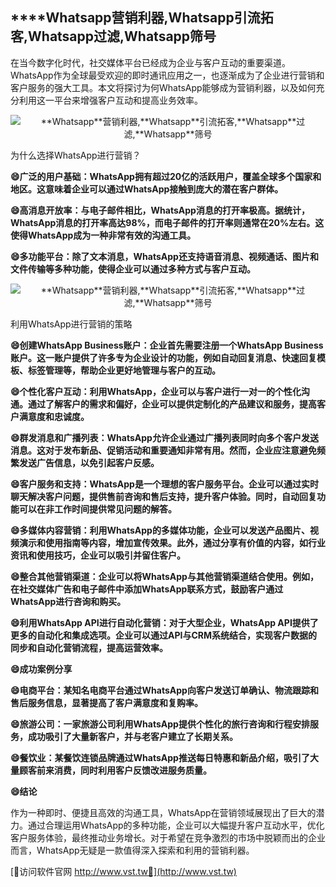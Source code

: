 ## ****Whatsapp**营销利器,**Whatsapp**引流拓客,**Whatsapp**过滤,**Whatsapp**筛号**

在当今数字化时代，社交媒体平台已经成为企业与客户互动的重要渠道。WhatsApp作为全球最受欢迎的即时通讯应用之一，也逐渐成为了企业进行营销和客户服务的强大工具。本文将探讨为何WhatsApp能够成为营销利器，以及如何充分利用这一平台来增强客户互动和提高业务效率。

 <center><img src="https://vst.tw/MP4/tuiguang/png/0.png" alt="**Whatsapp**营销利器,**Whatsapp**引流拓客,**Whatsapp**过滤,**Whatsapp**筛号"></center>

为什么选择WhatsApp进行营销？

**😄广泛的用户基础：WhatsApp拥有超过20亿的活跃用户，覆盖全球多个国家和地区。这意味着企业可以通过WhatsApp接触到庞大的潜在客户群体。**

**😄高消息开放率：与电子邮件相比，WhatsApp消息的打开率极高。据统计，WhatsApp消息的打开率高达98%，而电子邮件的打开率则通常在20%左右。这使得WhatsApp成为一种非常有效的沟通工具。**

**😄多功能平台：除了文本消息，WhatsApp还支持语音消息、视频通话、图片和文件传输等多种功能，使得企业可以通过多种方式与客户互动。**

 <center><img src="https://vst.tw/MP4/tuiguang/png/6.png" alt="**Whatsapp**营销利器,**Whatsapp**引流拓客,**Whatsapp**过滤,**Whatsapp**筛号"></center>

利用WhatsApp进行营销的策略

**😄创建WhatsApp Business账户：企业首先需要注册一个WhatsApp Business账户。这一账户提供了许多专为企业设计的功能，例如自动回复消息、快速回复模板、标签管理等，帮助企业更好地管理与客户的互动。**

**😄个性化客户互动：利用WhatsApp，企业可以与客户进行一对一的个性化沟通。通过了解客户的需求和偏好，企业可以提供定制化的产品建议和服务，提高客户满意度和忠诚度。**

**😄群发消息和广播列表：WhatsApp允许企业通过广播列表同时向多个客户发送消息。这对于发布新品、促销活动和重要通知非常有用。然而，企业应注意避免频繁发送广告信息，以免引起客户反感。**

**😄客户服务和支持：WhatsApp是一个理想的客户服务平台。企业可以通过实时聊天解决客户问题，提供售前咨询和售后支持，提升客户体验。同时，自动回复功能可以在非工作时间提供常见问题的解答。**

**😄多媒体内容营销：利用WhatsApp的多媒体功能，企业可以发送产品图片、视频演示和使用指南等内容，增加宣传效果。此外，通过分享有价值的内容，如行业资讯和使用技巧，企业可以吸引并留住客户。**

**😄整合其他营销渠道：企业可以将WhatsApp与其他营销渠道结合使用。例如，在社交媒体广告和电子邮件中添加WhatsApp联系方式，鼓励客户通过WhatsApp进行咨询和购买。**

**😄利用WhatsApp API进行自动化营销：对于大型企业，WhatsApp API提供了更多的自动化和集成选项。企业可以通过API与CRM系统结合，实现客户数据的同步和自动化营销流程，提高运营效率。**

**😄成功案例分享**

**😄电商平台：某知名电商平台通过WhatsApp向客户发送订单确认、物流跟踪和售后服务信息，显著提高了客户满意度和复购率。**

**😄旅游公司：一家旅游公司利用WhatsApp提供个性化的旅行咨询和行程安排服务，成功吸引了大量新客户，并与老客户建立了长期关系。**

**😄餐饮业：某餐饮连锁品牌通过WhatsApp推送每日特惠和新品介绍，吸引了大量顾客前来消费，同时利用客户反馈改进服务质量。**

**😄结论**

作为一种即时、便捷且高效的沟通工具，WhatsApp在营销领域展现出了巨大的潜力。通过合理运用WhatsApp的多种功能，企业可以大幅提升客户互动水平，优化客户服务体验，最终推动业务增长。对于希望在竞争激烈的市场中脱颖而出的企业而言，WhatsApp无疑是一款值得深入探索和利用的营销利器。


[👻访问软件官网 http://www.vst.tw👻](http://www.vst.tw)
